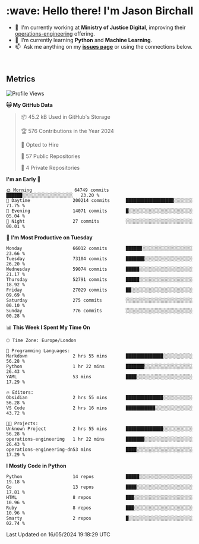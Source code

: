 <h1 align="left" id="jason-title">:wave: Hello there! I'm Jason Birchall</h1>

- :office: &nbsp;I'm currently working at **Ministry of Justice Digital**, improving their [operations-engineering](https://github.com/ministryofjustice/operations-engineering) offering.
- :seedling: &nbsp;I’m currently learning **Python** and **Machine Learning**.
- :mailbox: &nbsp;Ask me anything on my **[issues page]** or using the connections below.


<br>


<h2>Metrics</h2>

<!--START_SECTION:waka-->
![Profile Views](http://img.shields.io/badge/Profile%20Views-1-blue)

**🐱 My GitHub Data** 

> 📦 45.2 kB Used in GitHub's Storage 
 > 
> 🏆 576 Contributions in the Year 2024
 > 
> 💼 Opted to Hire
 > 
> 📜 57 Public Repositories 
 > 
> 🔑 4 Private Repositories 
 > 
**I'm an Early 🐤** 

```text
🌞 Morning                64749 commits       ██████░░░░░░░░░░░░░░░░░░░   23.20 % 
🌆 Daytime                200214 commits      ██████████████████░░░░░░░   71.75 % 
🌃 Evening                14071 commits       █░░░░░░░░░░░░░░░░░░░░░░░░   05.04 % 
🌙 Night                  27 commits          ░░░░░░░░░░░░░░░░░░░░░░░░░   00.01 % 
```
📅 **I'm Most Productive on Tuesday** 

```text
Monday                   66012 commits       ██████░░░░░░░░░░░░░░░░░░░   23.66 % 
Tuesday                  73104 commits       ███████░░░░░░░░░░░░░░░░░░   26.20 % 
Wednesday                59074 commits       █████░░░░░░░░░░░░░░░░░░░░   21.17 % 
Thursday                 52791 commits       █████░░░░░░░░░░░░░░░░░░░░   18.92 % 
Friday                   27029 commits       ██░░░░░░░░░░░░░░░░░░░░░░░   09.69 % 
Saturday                 275 commits         ░░░░░░░░░░░░░░░░░░░░░░░░░   00.10 % 
Sunday                   776 commits         ░░░░░░░░░░░░░░░░░░░░░░░░░   00.28 % 
```


📊 **This Week I Spent My Time On** 

```text
🕑︎ Time Zone: Europe/London

💬 Programming Languages: 
Markdown                 2 hrs 55 mins       ██████████████░░░░░░░░░░░   56.28 % 
Python                   1 hr 22 mins        ███████░░░░░░░░░░░░░░░░░░   26.43 % 
YAML                     53 mins             ████░░░░░░░░░░░░░░░░░░░░░   17.29 % 

🔥 Editors: 
Obsidian                 2 hrs 55 mins       ██████████████░░░░░░░░░░░   56.28 % 
VS Code                  2 hrs 16 mins       ███████████░░░░░░░░░░░░░░   43.72 % 

🐱‍💻 Projects: 
Unknown Project          2 hrs 55 mins       ██████████████░░░░░░░░░░░   56.28 % 
operations-engineering   1 hr 22 mins        ███████░░░░░░░░░░░░░░░░░░   26.43 % 
operations-engineering-dn53 mins             ████░░░░░░░░░░░░░░░░░░░░░   17.29 % 
```

**I Mostly Code in Python** 

```text
Python                   14 repos            █████░░░░░░░░░░░░░░░░░░░░   19.18 % 
Go                       13 repos            ████░░░░░░░░░░░░░░░░░░░░░   17.81 % 
HTML                     8 repos             ███░░░░░░░░░░░░░░░░░░░░░░   10.96 % 
Ruby                     8 repos             ███░░░░░░░░░░░░░░░░░░░░░░   10.96 % 
Smarty                   2 repos             █░░░░░░░░░░░░░░░░░░░░░░░░   02.74 % 
```




 Last Updated on 16/05/2024 19:18:29 UTC
<!--END_SECTION:waka-->

<!-- links -->

[issues page]: https://github.com/jasonBirchall/jasonBirchall/issues "jasonBirchall/issues"
